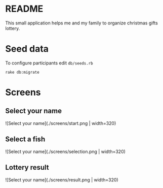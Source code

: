 # README
This small application helps me and my family to organize christmas gifts lottery.

# Seed data
To configure participants edit `db/seeds.rb`
```
rake db:migrate
```

# Screens

## Select your name
![Select your name](./screens/start.png | width=320)

## Select a fish
![Select your name](./screens/selection.png | width=320)

## Lottery result 
![Select your name](./screens/result.png | width=320)